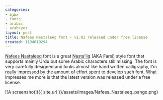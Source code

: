 ```yaml
---
categories:
- خطوط
- fonts
- arabic
- arabeyes
layout: post
title: Nafees Nastaleeq font - v1.01 released under free license
created: 1194610294
---
```

[Nafees Nastaleeq](http://www.crulp.org/software/localization/Fonts/nafeesNastaleeq.html) font is a great [Nasta'liq](http://en.wikipedia.org/wiki/Nasta%60liq_script) (AKA Farsi) style font that supports mainly Urdu but some Arabic characters still missing. The font is very carefully designed and looks almost like hand written calligraphy, I'm really impressed by the amount of effort spent to develop such font. What impresses me more is that the latest version was released under a free license.

![A screenshot]({{ site.url }}/assets/images/Nafees_Nastaleeq_pango.png)
